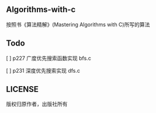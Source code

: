 ## Algorithms-with-c

按照书《算法精解》(Mastering Algorithms with C)所写的算法

## Todo

[ ] p227 广度优先搜索函数实现 bfs.c

[ ] p231 深度优先搜索实现 dfs.c

## LICENSE

版权归原作者，出版社所有

